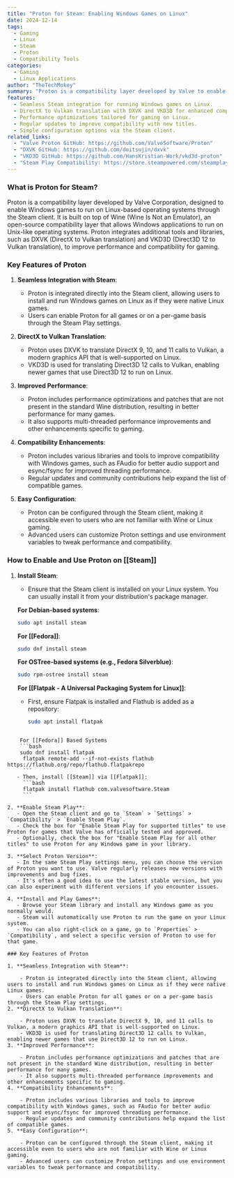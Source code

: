 ```yaml
---
title: "Proton for Steam: Enabling Windows Games on Linux"
date: 2024-12-14
tags:
  - Gaming
  - Linux
  - Steam
  - Proton
  - Compatibility Tools
categories:
  - Gaming
  - Linux Applications
author: "TheTechMokey"
summary: "Proton is a compatibility layer developed by Valve to enable Windows games to run seamlessly on Linux through the Steam client."
features:
  - Seamless Steam integration for running Windows games on Linux.
  - DirectX to Vulkan translation with DXVK and VKD3D for enhanced compatibility.
  - Performance optimizations tailored for gaming on Linux.
  - Regular updates to improve compatibility with new titles.
  - Simple configuration options via the Steam client.
related_links:
  - "Valve Proton GitHub: https://github.com/ValveSoftware/Proton"
  - "DXVK GitHub: https://github.com/doitsujin/dxvk"
  - "VKD3D GitHub: https://github.com/HansKristian-Work/vkd3d-proton"
  - "Steam Play Compatibility: https://store.steampowered.com/steamplay/"
---
```



### What is Proton for Steam?

Proton is a compatibility layer developed by Valve Corporation, designed to enable Windows games to run on Linux-based operating systems through the Steam client. It is built on top of Wine (Wine Is Not an Emulator), an open-source compatibility layer that allows Windows applications to run on Unix-like operating systems. Proton integrates additional tools and libraries, such as DXVK (DirectX to Vulkan translation) and VKD3D (Direct3D 12 to Vulkan translation), to improve performance and compatibility for gaming.

### Key Features of Proton

1. **Seamless Integration with Steam**:
   - Proton is integrated directly into the Steam client, allowing users to install and run Windows games on Linux as if they were native Linux games.
   - Users can enable Proton for all games or on a per-game basis through the Steam Play settings.

2. **DirectX to Vulkan Translation**:
   - Proton uses DXVK to translate DirectX 9, 10, and 11 calls to Vulkan, a modern graphics API that is well-supported on Linux.
   - VKD3D is used for translating Direct3D 12 calls to Vulkan, enabling newer games that use Direct3D 12 to run on Linux.

3. **Improved Performance**:
   - Proton includes performance optimizations and patches that are not present in the standard Wine distribution, resulting in better performance for many games.
   - It also supports multi-threaded performance improvements and other enhancements specific to gaming.

4. **Compatibility Enhancements**:
   - Proton includes various libraries and tools to improve compatibility with Windows games, such as FAudio for better audio support and esync/fsync for improved threading performance.
   - Regular updates and community contributions help expand the list of compatible games.

5. **Easy Configuration**:
   - Proton can be configured through the Steam client, making it accessible even to users who are not familiar with Wine or Linux gaming.
   - Advanced users can customize Proton settings and use environment variables to tweak performance and compatibility.

### How to Enable and Use Proton on [[Steam]]

1. **Install Steam**:
   - Ensure that the Steam client is installed on your Linux system. You can usually install it from your distribution's package manager.

   **For Debian-based systems**:
   ```bash
   sudo apt install steam
   ```

   **For [[Fedora]]**:
   ```bash
   sudo dnf install steam
   ```

   **For OSTree-based systems (e.g., Fedora Silverblue)**:
   ```bash
   sudo rpm-ostree install steam
   ```

   **For [[Flatpak - A Universal Packaging System for Linux]]**:
   - First, ensure Flatpak is installed and Flathub is added as a repository:
     ```bash
     sudo apt install flatpak
```

	For [[Fedora]] Based Systems
    ```bash
    sudo dnf install flatpak 
     flatpak remote-add --if-not-exists flathub https://flathub.org/repo/flathub.flatpakrepo
     ```
   - Then, install [[Steam]] via [[Flatpak]]:
     ```bash
     flatpak install flathub com.valvesoftware.Steam
     ```

2. **Enable Steam Play**:
   - Open the Steam client and go to `Steam` > `Settings` > `Compatibility` > `Enable Steam Play`.
   - Check the box for "Enable Steam Play for supported titles" to use Proton for games that Valve has officially tested and approved.
   - Optionally, check the box for "Enable Steam Play for all other titles" to use Proton for any Windows game in your library.

3. **Select Proton Version**:
   - In the same Steam Play settings menu, you can choose the version of Proton you want to use. Valve regularly releases new versions with improvements and bug fixes.
   - It's often a good idea to use the latest stable version, but you can also experiment with different versions if you encounter issues.

4. **Install and Play Games**:
   - Browse your Steam library and install any Windows game as you normally would.
   - Steam will automatically use Proton to run the game on your Linux system.
   - You can also right-click on a game, go to `Properties` > `Compatibility`, and select a specific version of Proton to use for that game.

### Key Features of Proton

1. **Seamless Integration with Steam**:
    
    - Proton is integrated directly into the Steam client, allowing users to install and run Windows games on Linux as if they were native Linux games.
    - Users can enable Proton for all games or on a per-game basis through the Steam Play settings.
2. **DirectX to Vulkan Translation**:
    
    - Proton uses DXVK to translate DirectX 9, 10, and 11 calls to Vulkan, a modern graphics API that is well-supported on Linux.
    - VKD3D is used for translating Direct3D 12 calls to Vulkan, enabling newer games that use Direct3D 12 to run on Linux.
3. **Improved Performance**:
    
    - Proton includes performance optimizations and patches that are not present in the standard Wine distribution, resulting in better performance for many games.
    - It also supports multi-threaded performance improvements and other enhancements specific to gaming.
4. **Compatibility Enhancements**:
    
    - Proton includes various libraries and tools to improve compatibility with Windows games, such as FAudio for better audio support and esync/fsync for improved threading performance.
    - Regular updates and community contributions help expand the list of compatible games.
5. **Easy Configuration**:
    
    - Proton can be configured through the Steam client, making it accessible even to users who are not familiar with Wine or Linux gaming.
    - Advanced users can customize Proton settings and use environment variables to tweak performance and compatibility.